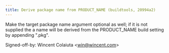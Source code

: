 ```yaml
---
title: Derive package name from PRODUCT_NAME (buildtools, 20994a2)
---
```


Make the target package name argument optional as well; if it is not supplied the a name will be derived from the PRODUCT\_NAME build setting by appending ".pkg".

Signed-off-by: Wincent Colaiuta &lt;win@wincent.com&gt;
